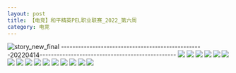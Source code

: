 ```yaml
---
layout: post
title: 【电竞】和平精英PEL职业联赛_2022_第六周
category: 电竞
---
```

![story_new_final](http://rab41f8zg.hd-bkt.clouddn.com/img/story_new_final_0322.png)
--------------------------------------------------20220414------------------------------------------------
![](http://rab41f8zg.hd-bkt.clouddn.com/img/pel-220414-1.png)
![](http://rab41f8zg.hd-bkt.clouddn.com/img/pel-220414-2.png)
![](http://rab41f8zg.hd-bkt.clouddn.com/img/pel-220414-3.png)
![](http://rab41f8zg.hd-bkt.clouddn.com/img/pel-220414-4.png)
![](http://rab41f8zg.hd-bkt.clouddn.com/img/pel-220414-5.png)
![](http://rab41f8zg.hd-bkt.clouddn.com/img/pel-220414-6.png)
![](http://rab41f8zg.hd-bkt.clouddn.com/img/pel-220414-7.png)
![](http://rab41f8zg.hd-bkt.clouddn.com/img/pel-220414-8.png)
![](http://rab41f8zg.hd-bkt.clouddn.com/img/pel-220414-9.png)
![](http://rab41f8zg.hd-bkt.clouddn.com/img/pel-220414-10.png)
![](http://rab41f8zg.hd-bkt.clouddn.com/img/pel-220414-11.png)
![](http://rab41f8zg.hd-bkt.clouddn.com/img/pel-220414-12.png)
![](http://rab41f8zg.hd-bkt.clouddn.com/img/pel-220414-13.png)
![](http://rab41f8zg.hd-bkt.clouddn.com/img/pel-220414-14.png)
![](http://rab41f8zg.hd-bkt.clouddn.com/img/pel-220414-15.png)
![](http://rab41f8zg.hd-bkt.clouddn.com/img/pel-220414-16.png)

  




